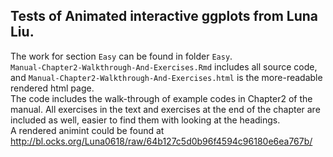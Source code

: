 ## Tests of **Animated interactive ggplots** from Luna Liu.

The work for section `Easy` can be found in folder `Easy`.  
`Manual-Chapter2-Walkthrough-And-Exercises.Rmd` includes all source code, and `Manual-Chapter2-Walkthrough-And-Exercises.html` is the more-readable rendered html page.  
The code includes the walk-through of example codes in Chapter2 of the manual. All exercises in the text and exercises at the end of the chapter are included as well, easier to find them with looking at the headings.  
A rendered animint could be found at http://bl.ocks.org/Luna0618/raw/64b127c5d0b96f4594c96180e6ea767b/
